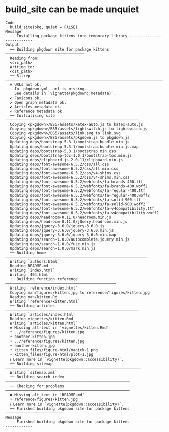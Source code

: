 # build_site can be made unquiet

    Code
      build_site(pkg, quiet = FALSE)
    Message
      -- Installing package kittens into temporary library ---------------------------
    Output
      ── Building pkgdown site for package kittens ───────────────────────────────────
      Reading from:
      <src_path>
      Writing to:
      <dst_path>
      ── Sitrep ──────────────────────────────────────────────────────────────────────
      ✖ URLs not ok.
        In _pkgdown.yml, url is missing.
        See details in `vignette(pkgdown::metadata)`.
      ✔ Favicons ok.
      ✔ Open graph metadata ok.
      ✔ Articles metadata ok.
      ✔ Reference metadata ok.
      ── Initialising site ───────────────────────────────────────────────────────────
      Copying <pkgdown>/BS5/assets/katex-auto.js to katex-auto.js
      Copying <pkgdown>/BS5/assets/lightswitch.js to lightswitch.js
      Copying <pkgdown>/BS5/assets/link.svg to link.svg
      Copying <pkgdown>/BS5/assets/pkgdown.js to pkgdown.js
      Updating deps/bootstrap-5.3.1/bootstrap.bundle.min.js
      Updating deps/bootstrap-5.3.1/bootstrap.bundle.min.js.map
      Updating deps/bootstrap-5.3.1/bootstrap.min.css
      Updating deps/bootstrap-toc-1.0.1/bootstrap-toc.min.js
      Updating deps/clipboard.js-2.0.11/clipboard.min.js
      Updating deps/font-awesome-6.5.2/css/all.css
      Updating deps/font-awesome-6.5.2/css/all.min.css
      Updating deps/font-awesome-6.5.2/css/v4-shims.css
      Updating deps/font-awesome-6.5.2/css/v4-shims.min.css
      Updating deps/font-awesome-6.5.2/webfonts/fa-brands-400.ttf
      Updating deps/font-awesome-6.5.2/webfonts/fa-brands-400.woff2
      Updating deps/font-awesome-6.5.2/webfonts/fa-regular-400.ttf
      Updating deps/font-awesome-6.5.2/webfonts/fa-regular-400.woff2
      Updating deps/font-awesome-6.5.2/webfonts/fa-solid-900.ttf
      Updating deps/font-awesome-6.5.2/webfonts/fa-solid-900.woff2
      Updating deps/font-awesome-6.5.2/webfonts/fa-v4compatibility.ttf
      Updating deps/font-awesome-6.5.2/webfonts/fa-v4compatibility.woff2
      Updating deps/headroom-0.11.0/headroom.min.js
      Updating deps/headroom-0.11.0/jQuery.headroom.min.js
      Updating deps/jquery-3.6.0/jquery-3.6.0.js
      Updating deps/jquery-3.6.0/jquery-3.6.0.min.js
      Updating deps/jquery-3.6.0/jquery-3.6.0.min.map
      Updating deps/search-1.0.0/autocomplete.jquery.min.js
      Updating deps/search-1.0.0/fuse.min.js
      Updating deps/search-1.0.0/mark.min.js
      ── Building home ───────────────────────────────────────────────────────────────
      Writing `authors.html`
      Reading README.md
      Writing `index.html`
      Writing `404.html`
      ── Building function reference ─────────────────────────────────────────────────
      Writing `reference/index.html`
      Copying man/figures/kitten.jpg to reference/figures/kitten.jpg
      Reading man/kitten.Rd
      Writing `reference/kitten.html`
      ── Building articles ───────────────────────────────────────────────────────────
      Writing `articles/index.html`
      Reading vignettes/kitten.Rmd
      Writing `articles/kitten.html`
      ✖ Missing alt-text in 'vignettes/kitten.Rmd'
      • ../reference/figures/kitten.jpg
      • another-kitten.jpg
      • ../reference/figures/kitten.jpg
      • another-kitten.jpg
      • kitten_files/figure-html/magick-1.png
      • kitten_files/figure-html/plot-1.jpg
      ℹ Learn more in `vignette(pkgdown::accessibility)`.
      ── Building sitemap ────────────────────────────────────────────────────────────
      Writing `sitemap.xml`
      ── Building search index ───────────────────────────────────────────────────────
      ── Checking for problems ───────────────────────────────────────────────────────
      ✖ Missing alt-text in 'README.md'
      • reference/figures/kitten.jpg
      ℹ Learn more in `vignette(pkgdown::accessibility)`.
      ── Finished building pkgdown site for package kittens ──────────────────────────
    Message
      -- Finished building pkgdown site for package kittens --------------------------

